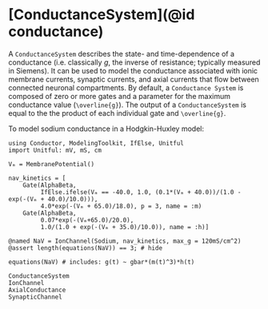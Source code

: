 # [ConductanceSystem](@id conductance)

A `ConductanceSystem` describes the state- and time-dependence of a conductance (i.e.
classically _g_, the inverse of resistance; typically measured in Siemens). It can be used
to model the conductance associated with ionic membrane currents, synaptic currents, and
axial currents that flow between connected neuronal compartments. By default, a `Conductance
System` is composed of zero or more gates and a parameter for the maximum conductance value
(``\overline{g}``). The output of a `ConductanceSystem` is equal to the the product of each
individual gate and ``\overline{g}``.

To model sodium conductance in a Hodgkin-Huxley model:

```@example
using Conductor, ModelingToolkit, IfElse, Unitful
import Unitful: mV, mS, cm

Vₘ = MembranePotential()

nav_kinetics = [
    Gate(AlphaBeta,
         IfElse.ifelse(Vₘ == -40.0, 1.0, (0.1*(Vₘ + 40.0))/(1.0 - exp(-(Vₘ + 40.0)/10.0))),
         4.0*exp(-(Vₘ + 65.0)/18.0), p = 3, name = :m)
    Gate(AlphaBeta,
         0.07*exp(-(Vₘ+65.0)/20.0),
         1.0/(1.0 + exp(-(Vₘ + 35.0)/10.0)), name = :h)]

@named NaV = IonChannel(Sodium, nav_kinetics, max_g = 120mS/cm^2) 
@assert length(equations(NaV)) == 3; # hide

equations(NaV) # includes: g(t) ~ gbar*(m(t)^3)*h(t)
```

```@docs
ConductanceSystem
IonChannel
AxialConductance
SynapticChannel
```
